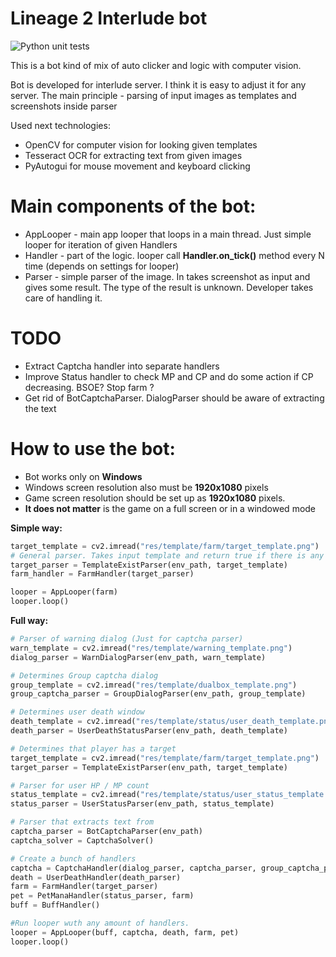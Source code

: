 # Lineage 2 Interlude bot 

![Python unit tests](https://github.com/lebedynskyi/l2_bot/actions/workflows/main.yml/badge.svg)

This is a bot kind of mix of auto clicker and logic with computer vision.  

Bot is developed for interlude server. I think it is easy to adjust it for any server. The main principle - parsing of input images as templates and screenshots inside parser

Used next technologies:

* OpenCV for computer vision for looking given templates 
* Tesseract OCR for extracting text from given images
* PyAutogui for mouse movement and keyboard clicking

# Main components of the bot:

* AppLooper - main app looper that loops in a main thread. Just simple looper for iteration of given Handlers
* Handler - part of the logic. looper call **Handler.on_tick()** method every N time (depends on settings for looper)
* Parser - simple parser of the image. In takes screenshot as input and gives some result. The type of the result is unknown. Developer takes care of handling it.


# TODO
* Extract Captcha handler into separate handlers
* Improve Status handler to check MP and CP and do some action if CP decreasing. BSOE? Stop farm ?
* Get rid of BotCaptchaParser. DialogParser should be aware of extracting the text

# How to use the bot:

* Bot works only on **Windows**
* Windows screen resolution also must be **1920x1080** pixels
* Game screen resolution should be set up as **1920x1080** pixels.
* **It does not matter** is the game on a full screen or in a windowed mode

**Simple way:**
```python
target_template = cv2.imread("res/template/farm/target_template.png")
# General parser. Takes input template and return true if there is any match on the screenshot
target_parser = TemplateExistParser(env_path, target_template)
farm_handler = FarmHandler(target_parser)

looper = AppLooper(farm)
looper.loop()
```

**Full way:**
```python
# Parser of warning dialog (Just for captcha parser)
warn_template = cv2.imread("res/template/warning_template.png")
dialog_parser = WarnDialogParser(env_path, warn_template)

# Determines Group captcha dialog
group_template = cv2.imread("res/template/dualbox_template.png")
group_captcha_parser = GroupDialogParser(env_path, group_template)

# Determines user death window
death_template = cv2.imread("res/template/status/user_death_template.png")
death_parser = UserDeathStatusParser(env_path, death_template)

# Determines that player has a target
target_template = cv2.imread("res/template/farm/target_template.png")
target_parser = TemplateExistParser(env_path, target_template)

# Parser for user HP / MP count
status_template = cv2.imread("res/template/status/user_status_template.png")
status_parser = UserStatusParser(env_path, status_template)

# Parser that extracts text from
captcha_parser = BotCaptchaParser(env_path)
captcha_solver = CaptchaSolver()

# Create a bunch of handlers
captcha = CaptchaHandler(dialog_parser, captcha_parser, group_captcha_parser, captcha_solver)
death = UserDeathHandler(death_parser)
farm = FarmHandler(target_parser)
pet = PetManaHandler(status_parser, farm)
buff = BuffHandler()

#Run looper wuth any amount of handlers.
looper = AppLooper(buff, captcha, death, farm, pet)
looper.loop()
```

